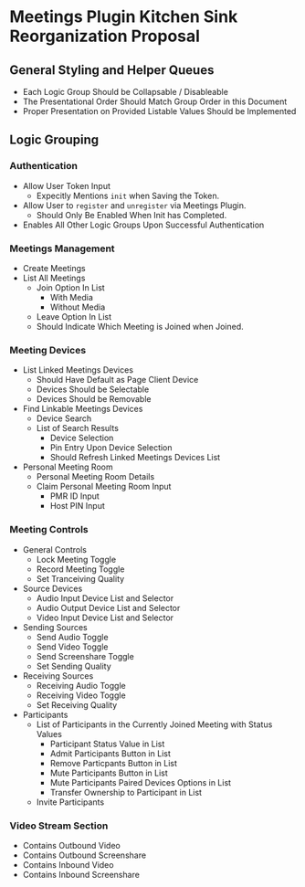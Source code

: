 # Meetings Plugin Kitchen Sink Reorganization Proposal

## General Styling and Helper Queues

- Each Logic Group Should be Collapsable / Disableable
- The Presentational Order Should Match Group Order in this Document
- Proper Presentation on Provided Listable Values Should be Implemented

## Logic Grouping

### Authentication

- Allow User Token Input
  - Expecitly Mentions `init` when Saving the Token.
- Allow User to `register` and `unregister` via Meetings Plugin.
  - Should Only Be Enabled When Init has Completed.
- Enables All Other Logic Groups Upon Successful Authentication

### Meetings Management

- Create Meetings
- List All Meetings
  - Join Option In List
    - With Media
    - Without Media
  - Leave Option In List
  - Should Indicate Which Meeting is Joined when Joined.

### Meeting Devices

- List Linked Meetings Devices
  - Should Have Default as Page Client Device
  - Devices Should be Selectable
  - Devices Should be Removable
- Find Linkable Meetings Devices
  - Device Search
  - List of Search Results
    - Device Selection
    - Pin Entry Upon Device Selection
    - Should Refresh Linked Meetings Devices List
- Personal Meeting Room
  - Personal Meeting Room Details
  - Claim Personal Meeting Room Input
    - PMR ID Input
    - Host PIN Input

### Meeting Controls

- General Controls
  - Lock Meeting Toggle
  - Record Meeting Toggle
  - Set Tranceiving Quality
- Source Devices
  - Audio Input Device List and Selector
  - Audio Output Device List and Selector
  - Video Input Device List and Selector
- Sending Sources
  - Send Audio Toggle
  - Send Video Toggle
  - Send Screenshare Toggle
  - Set Sending Quality
- Receiving Sources
  - Receiving Audio Toggle
  - Receiving Video Toggle
  - Set Receiving Quality
- Participants
  - List of Participants in the Currently Joined Meeting with Status Values
    - Participant Status Value in List
    - Admit Participants Button in List
    - Remove Particpants Button in List
    - Mute Participants Button in List
    - Mute Participants Paired Devices Options in List
    - Transfer Ownership to Participant in List
  - Invite Participants

### Video Stream Section

- Contains Outbound Video
- Contains Outbound Screenshare
- Contains Inbound Video
- Contains Inbound Screenshare
